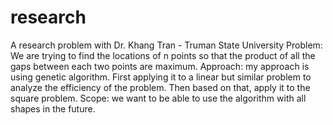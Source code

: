 research
========
A research problem with Dr. Khang Tran - Truman State University
Problem: We are trying to find the locations of n points so that the product of all the gaps between each two points are maximum.
Approach: my approach is using genetic algorithm. First applying it to a linear but similar problem to analyze the efficiency of the problem. Then based on that, apply it to the square problem.
Scope: we want to be able to use the algorithm with all shapes in the future.
